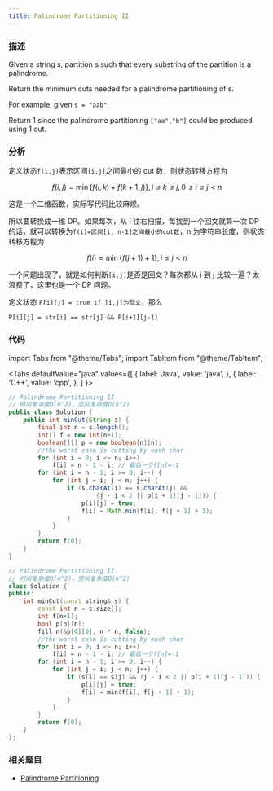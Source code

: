```yaml
---
title: Palindrome Partitioning II
---
```


### 描述

Given a string s, partition s such that every substring of the partition is a palindrome.

Return the minimum cuts needed for a palindrome partitioning of s.

For example, given `s = "aab"`,

Return 1 since the palindrome partitioning `["aa","b"]` could be produced using 1 cut.

### 分析

定义状态`f(i,j)`表示区间`[i,j]`之间最小的 cut 数，则状态转移方程为

$$
f(i,j)=\min\left\{f(i,k)+f(k+1,j)\right\}, i \leq k \leq j, 0 \leq i \leq j<n
$$

这是一个二维函数，实际写代码比较麻烦。

所以要转换成一维 DP。如果每次，从 i 往右扫描，每找到一个回文就算一次 DP 的话，就可以转换为`f(i)=区间[i, n-1]之间最小的cut数`，n 为字符串长度，则状态转移方程为

$$
f(i)=\min\left\{f(j+1)+1\right\}, i \leq j<n
$$

一个问题出现了，就是如何判断`[i,j]`是否是回文？每次都从 i 到 j 比较一遍？太浪费了，这里也是一个 DP 问题。

定义状态 `P[i][j] = true if [i,j]为回文`，那么

```
P[i][j] = str[i] == str[j] && P[i+1][j-1]
```

### 代码

import Tabs from "@theme/Tabs";
import TabItem from "@theme/TabItem";

<Tabs
defaultValue="java"
values={[
{ label: 'Java', value: 'java', },
{ label: 'C++', value: 'cpp', },
]
}>
<TabItem value="java">

```java
// Palindrome Partitioning II
// 时间复杂度O(n^2)，空间复杂度O(n^2)
public class Solution {
    public int minCut(String s) {
        final int n = s.length();
        int[] f = new int[n+1];
        boolean[][] p = new boolean[n][n];
        //the worst case is cutting by each char
        for (int i = 0; i <= n; i++)
            f[i] = n - 1 - i; // 最后一个f[n]=-1
        for (int i = n - 1; i >= 0; i--) {
            for (int j = i; j < n; j++) {
                if (s.charAt(i) == s.charAt(j) &&
                        (j - i < 2 || p[i + 1][j - 1])) {
                    p[i][j] = true;
                    f[i] = Math.min(f[i], f[j + 1] + 1);
                }
            }
        }
        return f[0];
    }
}
```

</TabItem>
<TabItem value="cpp">

```cpp
// Palindrome Partitioning II
// 时间复杂度O(n^2)，空间复杂度O(n^2)
class Solution {
public:
    int minCut(const string& s) {
        const int n = s.size();
        int f[n+1];
        bool p[n][n];
        fill_n(&p[0][0], n * n, false);
        //the worst case is cutting by each char
        for (int i = 0; i <= n; i++)
            f[i] = n - 1 - i; // 最后一个f[n]=-1
        for (int i = n - 1; i >= 0; i--) {
            for (int j = i; j < n; j++) {
                if (s[i] == s[j] && (j - i < 2 || p[i + 1][j - 1])) {
                    p[i][j] = true;
                    f[i] = min(f[i], f[j + 1] + 1);
                }
            }
        }
        return f[0];
    }
};
```

</TabItem>
</Tabs>

### 相关题目

- [Palindrome Partitioning](../dfs/palindrome-partitioning.md)
